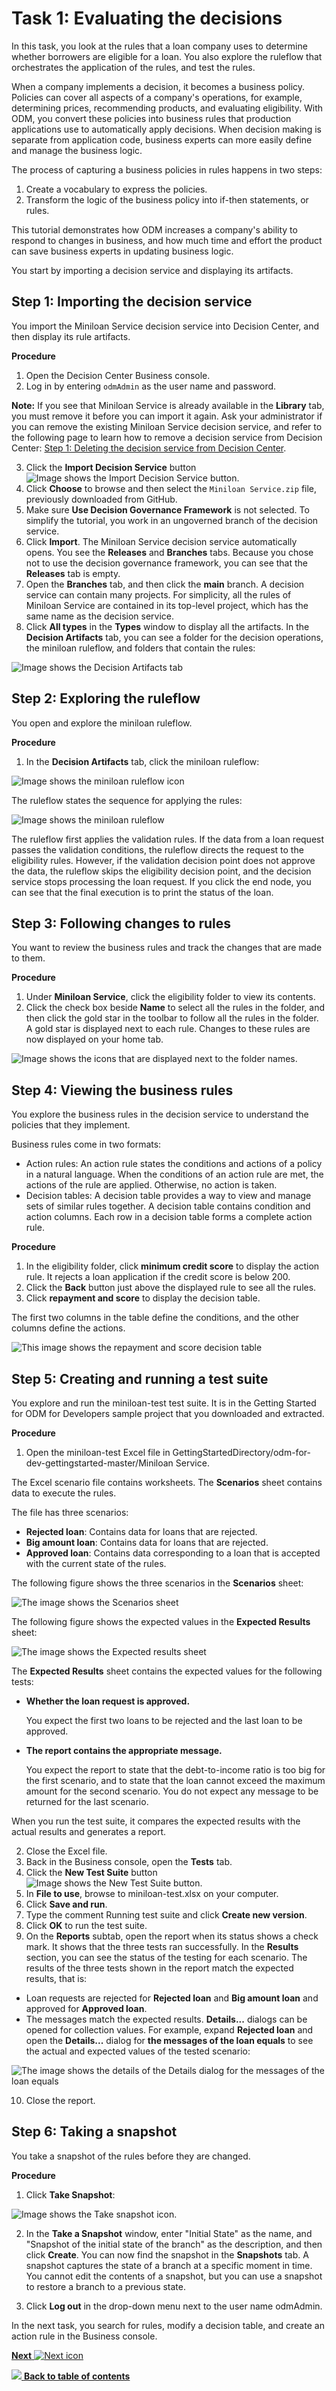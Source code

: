 # Task 1: Evaluating the decisions

In this task, you look at the rules that a loan company uses to determine whether borrowers are eligible for a loan. You also explore the ruleflow that orchestrates the application of the rules, and test the rules.

When a company implements a decision, it becomes a business policy. Policies can cover all aspects of a company's operations, for example, determining prices, recommending products, and evaluating eligibility. With ODM, you convert these policies into business rules that production applications use to automatically apply decisions. When decision making is separate from application code, business experts can more easily define and manage the business logic.

The process of capturing a business policies in rules happens in two steps: 

1.   Create a vocabulary to express the policies.  
2.   Transform the logic of the business policy into if-then statements, or rules. 

This tutorial demonstrates how ODM increases a company's ability to respond to changes in business, and how much time and effort the product can save business experts in updating business logic.

You start by importing a decision service and displaying its artifacts.

## Step 1: Importing the decision service

You import the Miniloan Service decision service into Decision Center, and then display its rule artifacts.

**Procedure**

1.   Open the Decision Center Business console. 
2.   Log in by entering `odmAdmin` as the user name and password. 

 **Note:** If you see that Miniloan Service is already available in the **Library** tab, you must remove it before you can import it again. Ask your administrator if you can remove the existing Miniloan Service decision service, and refer to the following page to learn how to remove a decision service from Decision Center: [Step 1: Deleting the decision service from Decision Center](../gs_topics/tut_icp_gs_clean_db_lsn.md#step-1-deleting-the-decision-service-from-decision-center).

3.  Click the **Import Decision Service** button ![Image shows the Import Decision Service button](../gs_images/icon_import_dservice.jpg).
4.  Click **Choose** to browse and then select the `Miniloan Service.zip` file, previously downloaded from GitHub.
5.  Make sure **Use Decision Governance Framework** is not selected. To simplify the tutorial, you work in an ungoverned branch of the decision service.
6.  Click **Import**. The Miniloan Service decision service automatically opens. You see the **Releases** and **Branches** tabs. Because you chose not to use the decision governance framework, you can see that the **Releases** tab is empty.
7.   Open the **Branches** tab, and then click the **main** branch. A decision service can contain many projects. For simplicity, all the rules of Miniloan Service are contained in its top-level project, which has the same name as the decision service.
8.  Click **All types** in the **Types** window to display all the artifacts. In the **Decision Artifacts** tab, you can see a folder for the decision operations, the miniloan ruleflow, and folders that contain the rules:

 ![Image shows the Decision Artifacts tab](../gs_images/scrn_decision_artifacts.jpg)


## Step 2: Exploring the ruleflow

You open and explore the miniloan ruleflow.

**Procedure**

1.   In the **Decision Artifacts** tab, click the miniloan ruleflow:

![Image shows the miniloan ruleflow icon](../gs_images/icon_miniloan_ruleflow.jpg) 

The ruleflow states the sequence for applying the rules:

 ![Image shows the miniloan ruleflow](../gs_images/scrn_miniloan_ruleflow.jpg)

 The ruleflow first applies the validation rules. If the data from a loan request passes the validation conditions, the ruleflow directs the request to the eligibility rules. However, if the validation decision point does not approve the data, the ruleflow skips the eligibility decision point, and the decision service stops processing the loan request. If you click the end node, you can see that the final execution is to print the status of the loan.


## Step 3: Following changes to rules

You want to review the business rules and track the changes that are made to them.

**Procedure**

1.   Under **Miniloan Service**, click the eligibility folder to view its contents. 
2.   Click the check box beside **Name** to select all the rules in the folder, and then click the gold star in the toolbar to follow all the rules in the folder. A gold star is displayed next to each rule. Changes to these rules are now displayed on your home tab.

 ![Image shows the icons that are displayed next to the folder names.](../gs_images/scrn_follow_rules_menu.jpg)


## Step 4: Viewing the business rules

You explore the business rules in the decision service to understand the policies that they implement.

Business rules come in two formats:

-   Action rules: An action rule states the conditions and actions of a policy in a natural language. When the conditions of an action rule are met, the actions of the rule are applied. Otherwise, no action is taken.
-   Decision tables: A decision table provides a way to view and manage sets of similar rules together. A decision table contains condition and action columns. Each row in a decision table forms a complete action rule. 

**Procedure**

1.   In the eligibility folder, click **minimum credit score** to display the action rule. It rejects a loan application if the credit score is below 200.
2.   Click the **Back** button just above the displayed rule to see all the rules. 
3.   Click **repayment and score** to display the decision table. 

 The first two columns in the table define the conditions, and the other columns define the actions.

 ![This image shows the repayment and score decision table](../gs_images/scrn_decision_table_salaryscore.jpg)


## Step 5: Creating and running a test suite

You explore and run the miniloan-test test suite. It is in the Getting Started for ODM for Developers sample project that you downloaded and extracted.

**Procedure**

1.   Open the miniloan-test Excel file in GettingStartedDirectory/odm-for-dev-gettingstarted-master/Miniloan Service. 

 The Excel scenario file contains worksheets. The **Scenarios** sheet contains data to execute the rules.

 The file has three scenarios:

 -   **Rejected loan**: Contains data for loans that are rejected.
 -   **Big amount loan**: Contains data for loans that are rejected.
 -   **Approved loan**: Contains data corresponding to a loan that is accepted with the current state of the rules.
 
 The following figure shows the three scenarios in the **Scenarios** sheet:

 ![The image shows the Scenarios sheet](../gs_images/scrn_scenarios_sheet.jpg)

 The following figure shows the expected values in the **Expected Results** sheet:

 ![The image shows the Expected results sheet](../gs_images/scrn_expected_results_sheet.jpg)

 The **Expected Results** sheet contains the expected values for the following tests:

 -   **Whether the loan request is approved.**

     You expect the first two loans to be rejected and the last loan to be approved.

 -   **The report contains the appropriate message.**

     You expect the report to state that the debt-to-income ratio is too big for the first scenario, and to state that the loan cannot exceed the maximum amount for the second scenario. You do not expect any message to be returned for the last scenario.

 When you run the test suite, it compares the expected results with the actual results and generates a report.

2.  Close the Excel file.
3.  Back in the Business console, open the **Tests** tab. 
4.  Click the **New Test Suite** button ![Image shows the New Test Suite button](../gs_images/icon_merge_create_plus.jpg).
5.  In **File to use**, browse to miniloan-test.xlsx on your computer.
6.  Click **Save and run**.
7.  Type the comment Running test suite and click **Create new version**.
8.  Click **OK** to run the test suite.
9.  On the **Reports** subtab, open the report when its status shows a check mark. It shows that the three tests ran successfully. In the **Results** section, you can see the status of the testing for each scenario. The results of the three tests shown in the report match the expected results, that is:

 -   Loan requests are rejected for **Rejected loan** and **Big amount loan** and approved for **Approved loan**.
 -   The messages match the expected results.
 **Details...** dialogs can be opened for collection values. For example, expand **Rejected loan** and open the **Details...** dialog for **the messages of the loan equals** to see the actual and expected values of the tested scenario:

 ![The image shows the details of the Details dialog for the messages of the loan equals](../gs_images/scrn_report_details.jpg)

10. Close the report.

## Step 6: Taking a snapshot

You take a snapshot of the rules before they are changed.

**Procedure**

1.   Click **Take Snapshot**:

![Image shows the Take snapshot icon](../gs_images/icon_take_snapshot.jpg).

2.   In the **Take a Snapshot** window, enter "Initial State" as the name, and "Snapshot of the initial state of the branch" as the description, and then click **Create**. You can now find the snapshot in the **Snapshots** tab. A snapshot captures the state of a branch at a specific moment in time. You cannot edit the contents of a snapshot, but you can use a snapshot to restore a branch to a previous state.

3.   Click **Log out** in the drop-down menu next to the user name odmAdmin.

In the next task, you search for rules, modify a decision table, and create an action rule in the Business console. 

[**Next** ![Next icon](../gs_images/next.jpg)](../gs_topics/tut_icp_gs_create_rules_lsn.md)

[![](../gs_images/home.jpg) **Back to table of contents**](../README.md)

